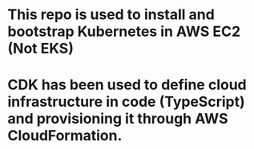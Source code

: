 # This repo is used to install and bootstrap Kubernetes in AWS EC2 (Not EKS)
# CDK has been used to define cloud infrastructure in code (TypeScript) and provisioning it through AWS CloudFormation.
